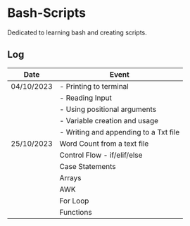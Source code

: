 # Bash-Scripts
Dedicated to learning bash  and creating scripts.



## Log
|Date| Event| 
|--- | --- |
|04/10/2023 | - Printing to terminal | 
| |- Reading Input  | 
|| - Using positional arguments| 
||- Variable  creation and usage  | 
||- Writing and appending to a Txt file | 
|25/10/2023| Word Count from a text file | 
|| Control Flow - if/elif/else |
|| Case Statements |
|| Arrays|
|| AWK |
||For Loop| 
|| Functions | 




